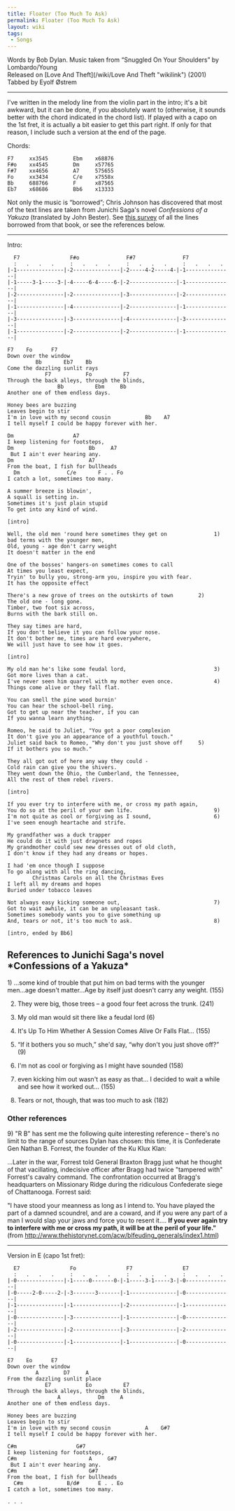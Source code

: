 ```yaml
---
title: Floater (Too Much To Ask)
permalink: Floater (Too Much To Ask)
layout: wiki
tags:
 - Songs
---
```


Words by Bob Dylan. Music taken from “Snuggled On Your Shoulders” by
Lombardo/Young  
Released on [Love And Theft](/wiki/Love And Theft "wikilink") (2001)  
Tabbed by Eyolf Østrem

* * * * *

I've written in the melody line from the violin part in the intro; it's
a bit awkward, but it can be done, if you absolutely want to (otherwise,
it sounds better with the chord indicated in the chord list). If played
with a capo on the 1st fret, it is actually a bit easier to get this
part right. If only for that reason, I include such a version at the end
of the page.

Chords:

    F7     xx3545        Ebm    x68876
    F#o    xx4545        Dm     x57765
    F#7    xx4656        A7     575655
    Fo     xx3434        C/e    x7558x
    Bb     688766        F      x87565
    Eb7    x68686        Bb6    x13333

Not only the music is “borrowed”; Chris Johnson has discovered that most
of the text lines are taken from Junichi Saga's novel *Confessions of a
Yakuza* (translated by John Bester). See [this
survey](http://dylanchords.info/41_lat/textual_sources.htm) of all the
lines borrowed from that book, or see the references below.

* * * * *

Intro:

      F7                F#o               F#7               F7
      :   .   .   .     :   .   .   .     :   .   .   .     :   .   .   .
    |-1---------------|-2---------------|-2-----4-2-----4-|-1---------------|
    |-1-----3-1-----3-|-4-----6-4-----6-|-2---------------|-1---------------|
    |-2---------------|-2---------------|-3---------------|-2---------------|
    |-1---------------|-4---------------|-2---------------|-1---------------|
    |-3---------------|-3---------------|-4---------------|-3---------------|
    |-1---------------|-2---------------|-2---------------|-1---------------|

    F7    Fo      F7
    Down over the window
             Bb       Eb7    Bb
    Come the dazzling sunlit rays
                F7           Fo          F7
    Through the back alleys, through the blinds,
                    Bb          Ebm     Bb
    Another one of them endless days.

    Honey bees are buzzing
    Leaves begin to stir
    I'm in love with my second cousin           Bb    A7
    I tell myself I could be happy forever with her.

    Dm                   A7
    I keep listening for footsteps,
    Dm                        Bb     A7
     But I ain't ever hearing any.
    Dm                        A7
    From the boat, I fish for bullheads
      Dm               C/e       F . . Fo
    I catch a lot, sometimes too many.

    A summer breeze is blowin',
    A squall is setting in.
    Sometimes it's just plain stupid
    To get into any kind of wind.

    [intro]

    Well, the old men 'round here sometimes they get on               1)
    bad terms with the younger men,
    Old, young - age don't carry weight
    It doesn't matter in the end

    One of the bosses' hangers-on sometimes comes to call
    At times you least expect,
    Tryin' to bully you, strong-arm you, inspire you with fear.
    It has the opposite effect

    There's a new grove of trees on the outskirts of town        2)
    The old one - long gone.
    Timber, two foot six across,
    Burns with the bark still on.

    They say times are hard,
    If you don't believe it you can follow your nose.
    It don't bother me, times are hard everywhere,
    We will just have to see how it goes.

    [intro]

    My old man he's like some feudal lord,                            3)
    Got more lives than a cat.
    I've never seen him quarrel with my mother even once.             4)
    Things come alive or they fall flat.

    You can smell the pine wood burnin'
    You can hear the school-bell ring.
    Got to get up near the teacher, if you can
    If you wanna learn anything.

    Romeo, he said to Juliet, "You got a poor complexion
    It don't give you an appearance of a youthful touch."
    Juliet said back to Romeo, "Why don't you just shove off     5)
    If it bothers you so much."

    They all got out of here any way they could -
    Cold rain can give you the shivers.
    They went down the Ohio, the Cumberland, the Tennessee,
    All the rest of them rebel rivers.

    [intro]

    If you ever try to interfere with me, or cross my path again,
    You do so at the peril of your own life.                          9)
    I'm not quite as cool or forgiving as I sound,                    6)
    I've seen enough heartache and strife.

    My grandfather was a duck trapper
    He could do it with just dragnets and ropes
    My grandmother could sew new dresses out of old cloth,
    I don't know if they had any dreams or hopes.

    I had 'em once though I suppose
    To go along with all the ring dancing,
            Christmas Carols on all the Christmas Eves
    I left all my dreams and hopes
    Buried under tobacco leaves

    Not always easy kicking someone out,                              7)
    Got to wait awhile, it can be an unpleasant task.
    Sometimes somebody wants you to give something up
    And, tears or not, it's too much to ask.                          8)

    [intro, ended by Bb6]

<h2 class="songversion">
References to Junichi Saga's novel *Confessions of a Yakuza*

</h2>
1) ...some kind of trouble that put him on bad terms with the younger
men...age doesn't matter...Age by itself just doesn't carry any weight.
(155)

2) They were big, those trees – a good four feet across the trunk. (241)

3) My old man would sit there like a feudal lord (6)

4) It's Up To Him Whether A Session Comes Alive Or Falls Flat... (155)

5) “If it bothers you so much,” she'd say, “why don't you just shove
off?” (9)

6) I'm not as cool or forgiving as I might have sounded (158)

7) even kicking him out wasn't as easy as that... I decided to wait a
while and see how it worked out... (155)

8) Tears or not, though, that was too much to ask (182)

<h3>
Other references

</h3>
9) "R B" has sent me the following quite interesting reference – there's
no limit to the range of sources Dylan has chosen: this time, it is
Confederate Gen Nathan B. Forrest, the founder of the Ku Klux Klan:

...Later in the war, Forrest told General Braxton Bragg just what he
thought of that vacillating, indecisive officer after Bragg had twice
"tampered with" Forrest's cavalry command. The confrontation occurred at
Bragg's headquarters on Missionary Ridge during the ridiculous
Confederate siege of Chattanooga. Forrest said:

"I have stood your meanness as long as I intend to. You have played the
part of a damned scoundrel, and are a coward, and if you were any part
of a man I would slap your jaws and force you to resent it....
<strong>If you ever again try to interfere with me or cross my path, it
will be at the peril of your life."</strong> (from
[<http://www.thehistorynet.com/acw/blfeuding_generals/index1.html>](http://www.thehistorynet.com/acw/blfeuding_generals/index1.html))

* * * * *

Version in E (capo 1st fret):

      E7                Fo                F7                E7
      :   .   .   .     :   .   .   .     :   .   .   .     :   .   .   .
    |-0---------------|-1-----0-------0-|-1-----3-1-----3-|-0---------------|
    |-0-----2-0-----2-|-3-------3-------|-1---------------|-0---------------|
    |-1---------------|-1---------------|-2---------------|-1---------------|
    |-0---------------|-3---------------|-1---------------|-0---------------|
    |-2---------------|-2---------------|-3---------------|-2---------------|
    |-0---------------|-1---------------|-1---------------|-0---------------|

    E7    Eo      E7
    Down over the window
             A        D7     A
    From the dazzling sunlit place
                E7           Eo          E7
    Through the back alleys, through the blinds,
                    A            Dm     A
    Another one of them endless days.

    Honey bees are buzzing
    Leaves begin to stir
    I'm in love with my second cousin           A    G#7
    I tell myself I could be happy forever with her.

    C#m                   G#7
    I keep listening for footsteps,
    C#m                       A     G#7
     But I ain't ever hearing any.
    C#m                       G#7
    From the boat, I fish for bullheads
      C#m              B/d#      E . . Eo
    I catch a lot, sometimes too many.

    . . .
